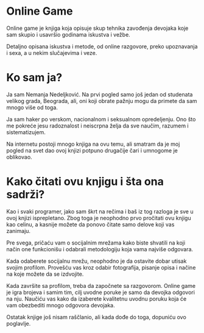 # Online Game

Online game je knjiga koja opisuje skup tehnika zavođenja devojaka koje sam skupio i usavršio godinama iskustva i vežbe. 

Detaljno opisana iskustva i metode, od online razgovore, preko upoznavanja i sexa, a u nekim slučajevima i veze. 

# Ko sam ja? 

Ja sam Nemanja Nedeljković. Na prvi pogled samo još jedan od studenata velikog grada, Beograda, ali, oni koji obrate pažnju mogu da primete da sam mnogo više od toga. 

Ja sam haker po verskom, nacionalnom i seksualnom opredeljenju. Ono što me pokreće jesu radoznalost i neiscrpna želja da sve naučim,  razumem i sistematizujem. 

Na internetu postoji mnogo knjiga na ovu temu, ali smatram da je moj pogled na svet dao ovoj knjizi potpuno drugačije čari i umnogome je oblikovao. 

# Kako čitati ovu knjigu i šta ona sadrži? 

Kao i svaki programer, jako sam škrt na rečima i baš iz tog razloga je sve u ovoj knjizi isprepletano. 
Zbog toga je neophodno prvo pročitati ovu knjigu kao celinu, a kasnije možete da ponovo čitate samo delove koji vas zanimaju. 

Pre svega, pričaću vam o socijalnim mrežama kako biste shvatili na koji način one funkcionišu i odabrali metodologiju koja vama najviše odgovara. 

Kada odaberete socijalnu mrežu, neophodno je da ostavite dobar utisak svojim profilom. Provešću vas kroz odabir fotografija, pisanje opisa i načine na koje možete da se izdvojite. 

Kada završite sa profilom, treba da započnete sa razgovorom. Online game je igra brojeva i samim tim, cilj uvodne poruke je samo da devojka odgovori na nju. 
Naučiću vas kako da izaberete kvalitetnu uvodnu poruku koja će vam obezbediti mnogo odgovora devojaka. 

Ostatak knjige još nisam raščlanio, ali kada dođe do toga, dopuniću ovo poglavlje. 

